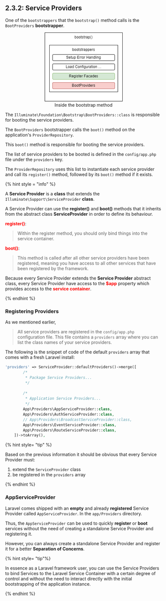 ## 2.3.2: Service Providers

One of the `bootstrappers` that the `bootstrap()` method calls is the `BootProviders` **bootstrapper**.

<figure style="text-align: center">
  <img src="BootProviders1.drawio.png" alt="Inside the bootstrap method">
  <figcaption style="text-align: center;">Inside the bootstrap method</figcaption>
</figure>

The `Illuminate\Foundation\Bootstrap\BootProviders::class` is responsible for booting the service providers.

The `BootProviders` bootstrapper calls the `boot()` method on the application's `ProviderRepository`. 

This `boot()` method is responsible for booting the service providers.

The list of service providers to be booted is defined in the `config/app.php` file under the `providers` key. 

The `ProviderRepository` uses this list to instantiate each service provider and call its `register()` method, followed by its `boot()` method if it exists.

{% hint style = "info" %}

A **Service Provider** is a **class** that extends the `Illuminate\Support\ServiceProvider` **class**.

A Service Provider can use the **register()** and **boot()** methods that it inherits from the abstract class **ServiceProvider** in order to define its behaviour.

<span style="color: red;">**register()**</span>: 

> Within the register method, you should only bind things into the service container.

<span style="color: red;">**boot()**</span>: 

> This method is called after all other service providers have been registered, meaning you have access to all other services that have been registered by the framework.

Because every Service Provider extends the **Service Provider** abstract class, every Service Provider have access to the <span style="color: red;">**$app**</span> property which provides access to the <span style="color:red; font-weight:bold;">service container</span>.

{% endhint %}

### Registering Providers

As we mentioned earlier, 

> All service providers are registered in the `config/app.php` configuration file. This file contains a `providers` array where you can list the class names of your service providers.

The following is the snippet of code of the default `providers` array that comes with a fresh Laravel install:

```PHP
'providers' => ServiceProvider::defaultProviders()->merge([
        /*
         * Package Service Providers...
         */

        /*
         * Application Service Providers...
         */
        App\Providers\AppServiceProvider::class,
        App\Providers\AuthServiceProvider::class,
        // App\Providers\BroadcastServiceProvider::class,
        App\Providers\EventServiceProvider::class,
        App\Providers\RouteServiceProvider::class,
    ])->toArray(),
```

{% hint style= "tip" %}

Based on the previous information it should be obvious that every Service Provider must:

1. extend the `ServiceProvider` class
2. be registered in the `providers` array

{% endhint %}

### AppServiceProvider

Laravel comes shipped with an **empty** and already **registered** Service Provider called `AppServiceProvider`. In the `app/Providers` directory.

Thus, the `AppServiceProvider` can be used to quickly **register** or **boot** services without the need of creating a standalone Service Provider and registering it.

However, you can always create a standalone Service Provider and register it for a better **Separation of Concerns**.

{% hint style= "tip"%}

In essence as a Laravel framework user, you can use the Service Providers to bind Services to the Laravel Service Container with a certain degree of control and without the need to interact directly with the initial bootstrapping of the application instance.

{% endhint %}